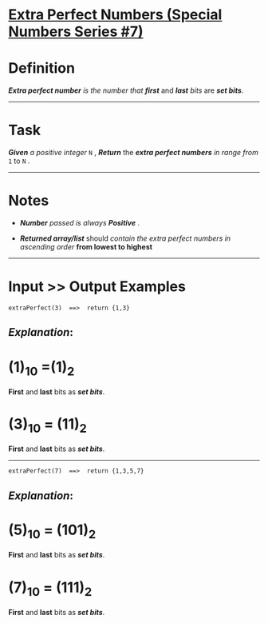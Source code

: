 # [Extra Perfect Numbers (Special Numbers Series #7)](https://www.codewars.com/kata/extra-perfect-numbers-special-numbers-series-number-7 "https://www.codewars.com/kata/5a662a02e626c54e87000123")

# Definition

**_Extra perfect number_** *is the number that* **_first_** and **_last_** *bits* are **_set bits_**.

____

# Task

**_Given_**  *a positive integer*   `N` ,  **_Return_** the **_extra perfect numbers_** *in range from*  `1`  to  `N` .
____

# Notes 


* **_Number_** *passed is always*  **_Positive_** .

* **_Returned array/list_** should *contain the extra perfect numbers in ascending order*  **from lowest to highest**
___

# Input >> Output Examples

```
extraPerfect(3)  ==>  return {1,3}
```
## **_Explanation_**:

# (1)<sub>10</sub> =(1)<sub>2</sub>

**First** and **last** bits as **_set bits_**.

# (3)<sub>10</sub> = (11)<sub>2</sub>

**First** and **last** bits as **_set bits_**.
___

```
extraPerfect(7)  ==>  return {1,3,5,7}
```

## **_Explanation_**:

# (5)<sub>10</sub> = (101)<sub>2</sub>

**First** and **last** bits as **_set bits_**.

# (7)<sub>10</sub> = (111)<sub>2</sub>

**First** and **last** bits as **_set bits_**.